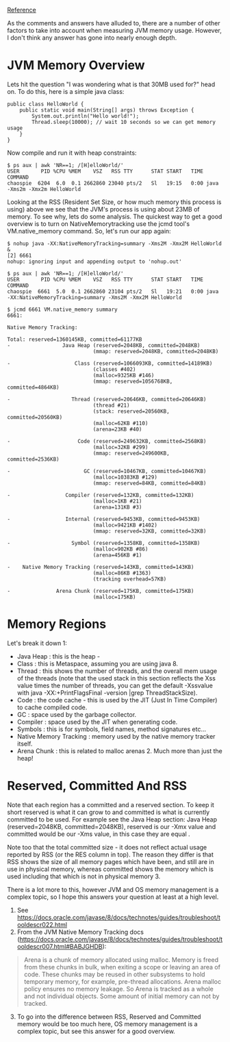 [Reference](https://stackoverflow.com/questions/48798024/java-consumes-memory-more-than-xmx-argument)


As the comments and answers have alluded to, there are a number of other factors to take into account when measuring JVM memory usage. However, I don't think any answer has gone into nearly enough depth.

# JVM Memory Overview
Lets hit the question "I was wondering what is that 30MB used for?" head on. To do this, here is a simple java class:

```// HelloWorld.java
public class HelloWorld {
    public static void main(String[] args) throws Exception {
        System.out.println("Hello world!");
        Thread.sleep(10000); // wait 10 seconds so we can get memory usage
    }
}
```
Now compile and run it with heap constraints:

```$ nohup java -Xms2m -Xmx2m HelloWorld & # run in background
$ ps aux | awk 'NR==1; /[H]elloWorld/'
USER       PID %CPU %MEM    VSZ   RSS TTY      STAT START   TIME COMMAND
chaospie  6204  6.0  0.1 2662860 23040 pts/2   Sl   19:15   0:00 java -Xms2m -Xmx2m HelloWorld
```
Looking at the RSS (Resident Set Size, or how much memory this process is using) above we see that the JVM's process is using about 23MB of memory. To see why, lets do some analysis. The quickest way to get a good overview is to turn on NativeMemorytracking use the jcmd tool's VM.native_memory command. So, let's run our app again:
```
$ nohup java -XX:NativeMemoryTracking=summary -Xms2M -Xmx2M HelloWorld &
[2] 6661
nohup: ignoring input and appending output to 'nohup.out'

$ ps aux | awk 'NR==1; /[H]elloWorld/'
USER       PID %CPU %MEM    VSZ   RSS TTY      STAT START   TIME COMMAND
chaospie  6661  5.0  0.1 2662860 23104 pts/2   Sl   19:21   0:00 java -XX:NativeMemoryTracking=summary -Xms2M -Xmx2M HelloWorld

$ jcmd 6661 VM.native_memory summary
6661:

Native Memory Tracking:

Total: reserved=1360145KB, committed=61177KB
-                 Java Heap (reserved=2048KB, committed=2048KB)
                            (mmap: reserved=2048KB, committed=2048KB)

-                     Class (reserved=1066093KB, committed=14189KB)
                            (classes #402)
                            (malloc=9325KB #146)
                            (mmap: reserved=1056768KB, committed=4864KB)

-                    Thread (reserved=20646KB, committed=20646KB)
                            (thread #21)
                            (stack: reserved=20560KB, committed=20560KB)
                            (malloc=62KB #110)
                            (arena=23KB #40)

-                      Code (reserved=249632KB, committed=2568KB)
                            (malloc=32KB #299)
                            (mmap: reserved=249600KB, committed=2536KB)

-                        GC (reserved=10467KB, committed=10467KB)
                            (malloc=10383KB #129)
                            (mmap: reserved=84KB, committed=84KB)

-                  Compiler (reserved=132KB, committed=132KB)
                            (malloc=1KB #21)
                            (arena=131KB #3)

-                  Internal (reserved=9453KB, committed=9453KB)
                            (malloc=9421KB #1402)
                            (mmap: reserved=32KB, committed=32KB)

-                    Symbol (reserved=1358KB, committed=1358KB)
                            (malloc=902KB #86)
                            (arena=456KB #1)

-    Native Memory Tracking (reserved=143KB, committed=143KB)
                            (malloc=86KB #1363)
                            (tracking overhead=57KB)

-               Arena Chunk (reserved=175KB, committed=175KB)
                            (malloc=175KB)
```
# Memory Regions
Let's break it down 1:

* Java Heap : this is the heap -
* Class : this is Metaspace, assuming you are using java 8.
* Thread : this shows the number of threads, and the overall mem usage of the threads (note that the used stack in this section reflects the Xss value times the number of threads, you can get the default -Xssvalue with java -XX:+PrintFlagsFinal -version |grep ThreadStackSize).
* Code : the code cache - this is used by the JIT (Just In Time Compiler) to cache compiled code.
* GC : space used by the garbage collector.
* Compiler : space used by the JIT when generating code.
* Symbols : this is for symbols, field names, method signatures etc...
* Native Memory Tracking : memory used by the native memory tracker itself.
* Arena Chunk : this is related to malloc arenas 2.
Much more than just the heap!

# Reserved, Committed And RSS
Note that each region has a committed and a reserved section. To keep it short reserved is what it can grow to and committed is what is currently committed to be used. For example see the Java Heap section: Java Heap (reserved=2048KB, committed=2048KB), reserved is our -Xmx value and committed would be our -Xms value, in this case they are equal .

Note too that the total committed size - it does not reflect actual usage reported by RSS (or the RES column in top). The reason they differ is that RSS shows the size of all memory pages which have been, and still are in use in physical memory, whereas committed shows the memory which is used including that which is not in physical memory 3.

There is a lot more to this, however JVM and OS memory management is a complex topic, so I hope this answers your question at least at a high level.

1. See https://docs.oracle.com/javase/8/docs/technotes/guides/troubleshoot/tooldescr022.html
2. From the JVM Native Memory Tracking docs (https://docs.oracle.com/javase/8/docs/technotes/guides/troubleshoot/tooldescr007.html#BABJGHDB):
> Arena is a chunk of memory allocated using malloc. Memory is freed from these chunks in bulk, when exiting a scope or leaving an area of code. These chunks may be reused in other subsystems to hold temporary memory, for example, pre-thread allocations. Arena malloc policy ensures no memory leakage. So Arena is tracked as a whole and not individual objects. Some amount of initial memory can not by tracked.

3. To go into the difference between RSS, Reserved and Committed memory would be too much here, OS memory management is a complex topic, but see this answer for a good overview.